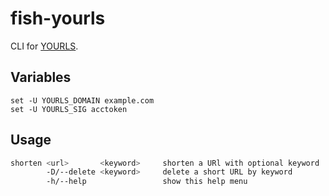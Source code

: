 # fish-yourls
CLI for [YOURLS].

## Variables
```fish
set -U YOURLS_DOMAIN example.com
set -U YOURLS_SIG acctoken
```

## Usage
``` bash
shorten <url>       <keyword>     shorten a URl with optional keyword
        -D/--delete <keyword>     delete a short URL by keyword
        -h/--help                 show this help menu
```

[YOURLS]:https://yourls.org/
